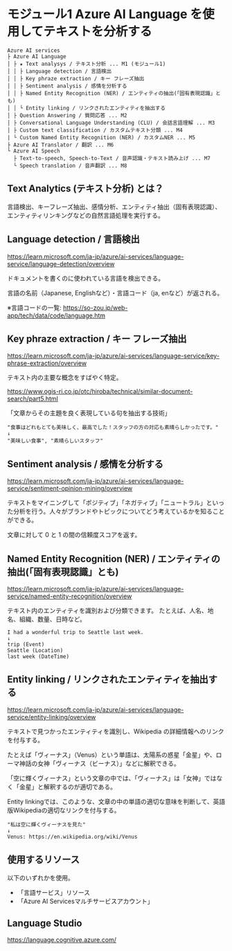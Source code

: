 # モジュール1 Azure AI Language を使用してテキストを分析する

```
Azure AI services
├ Azure AI Language
│ ├ ★ Text analysys / テキスト分析 ... M1 (モジュール1)
│ │ ├ Language detection / 言語検出
│ │ ├ Key phraze extraction / キー フレーズ抽出
│ │ ├ Sentiment analysis / 感情を分析する
│ │ ├ Named Entity Recognition (NER) / エンティティの抽出(「固有表現認識」とも)
│ │ └ Entity linking / リンクされたエンティティを抽出する
│ ├ Question Answering / 質問応答 ... M2
│ ├ Conversational Language Understanding (CLU) / 会話言語理解 ... M3
│ ├ Custom text classification / カスタムテキスト分類 ... M4
| └ Custom Named Entity Recognition (NER) / カスタムNER ... M5
├ Azure AI Translator / 翻訳 ... M6
└ Azure AI Speech
  ├ Text-to-speech, Speech-to-Text / 音声認識・テキスト読み上げ ... M7
  └ Speech translation / 音声翻訳 ... M8
```

## Text Analytics (テキスト分析) とは？

言語検出、キーフレーズ抽出、感情分析、エンティティ抽出（固有表現認識）、エンティティリンキングなどの自然言語処理を実行する。

## Language detection / 言語検出

https://learn.microsoft.com/ja-jp/azure/ai-services/language-service/language-detection/overview

ドキュメントを書くのに使われている言語を検出できる。

言語の名前（Japanese, Englishなど）・言語コード（ja, enなど）が返される。

※言語コードの一覧: https://so-zou.jp/web-app/tech/data/code/language.htm

## Key phraze extraction / キー フレーズ抽出

https://learn.microsoft.com/ja-jp/azure/ai-services/language-service/key-phrase-extraction/overview

テキスト内の主要な概念をすばやく特定。

https://www.ogis-ri.co.jp/otc/hiroba/technical/similar-document-search/part5.html

「文章からその主題を良く表現している句を抽出する技術」

```
"食事はどれもとても美味しく、最高でした！スタッフの方の対応も素晴らしかったです。"
↓
"美味しい食事", "素晴らしいスタッフ"
```

## Sentiment analysis / 感情を分析する

https://learn.microsoft.com/ja-jp/azure/ai-services/language-service/sentiment-opinion-mining/overview

テキストをマイニングして「ポジティブ」「ネガティブ」「ニュートラル」といった分析を行う。人々がブランドやトピックについてどう考えているかを知ることができる。

文章に対して 0 と 1 の間の信頼度スコアを返す。

## Named Entity Recognition (NER) / エンティティの抽出(「固有表現認識」とも)

https://learn.microsoft.com/ja-jp/azure/ai-services/language-service/named-entity-recognition/overview

テキスト内のエンティティを識別および分類できます。 たとえば、人名、地名、組織、数量、日時など。

```
I had a wonderful trip to Seattle last week.
↓
trip (Event)
Seattle (Location)
last week (DateTime)
```

## Entity linking / リンクされたエンティティを抽出する

https://learn.microsoft.com/ja-jp/azure/ai-services/language-service/entity-linking/overview

テキストで見つかったエンティティを識別し、Wikipedia の詳細情報へのリンクを付与する。

たとえば「ヴィーナス」（Venus）という単語は、太陽系の惑星「金星」や、ローマ神話の女神「ヴィーナス（ビーナス）」などに解釈できる。

「空に輝くヴィーナス」という文章の中では、「ヴィーナス」は「女神」ではなく「金星」と解釈するのが適切である。

Entity linkingでは、このような、文章の中の単語の適切な意味を判断して、英語版Wikipediaの適切なリンクを付与する。

```
"私は空に輝くヴィーナスを見た"
↓
Venus: https://en.wikipedia.org/wiki/Venus
```

## 使用するリソース

以下のいずれかを使用。

- 「言語サービス」リソース
- 「Azure AI Servicesマルチサービスアカウント」

## Language Studio

https://language.cognitive.azure.com/

